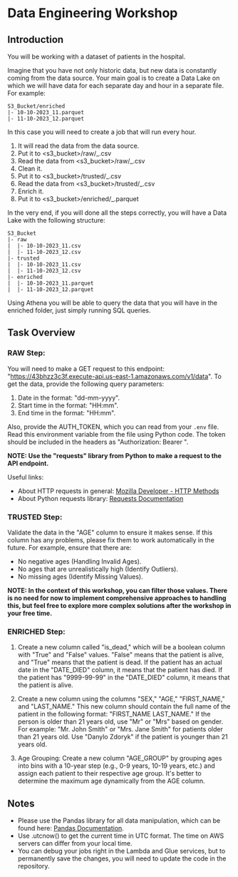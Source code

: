 # Data Engineering Workshop

## Introduction
You will be working with a dataset of patients in the hospital.

Imagine that you have not only historic data, but new data is constantly coming from the data source. 
Your main goal is to create a Data Lake on which we will have data for each separate day and hour in a separate file. For example:

```
S3_Bucket/enriched
|- 10-10-2023_11.parquet
|- 11-10-2023_12.parquet
```

In this case you will need to create a job that will run every hour. 
1. It will read the data from the data source.
2. Put it to <s3_bucket>/raw/<date>_<hour>.csv
3. Read the data from <s3_bucket>/raw/<date>_<hour>.csv
4. Clean it.
5. Put it to <s3_bucket>/trusted/<date>_<hour>.csv
6. Read the data from <s3_bucket>/trusted/<date>_<hour>.csv
7. Enrich it.
8. Put it to <s3_bucket>/enriched/<date>_<hour>.parquet

In the very end, if you will done all the steps correctly, you will have a Data Lake with the following structure:

```
S3_Bucket
|- raw
|  |- 10-10-2023_11.csv
|  |- 11-10-2023_12.csv
|- trusted
|  |- 10-10-2023_11.csv
|  |- 11-10-2023_12.csv
|- enriched
|  |- 10-10-2023_11.parquet
|  |- 11-10-2023_12.parquet
```

Using Athena you will be able to query the data that you will have in the enriched folder, just simply running SQL queries.

## Task Overview
### RAW Step:
You will need to make a GET request to this endpoint: "https://43bhzz3c3f.execute-api.us-east-1.amazonaws.com/v1/data". To get the data, provide the following query parameters:

1. Date in the format: "dd-mm-yyyy".
2. Start time in the format: "HH:mm".
3. End time in the format: "HH:mm".

Also, provide the AUTH_TOKEN, which you can read from your `.env` file. Read this environment variable from the file using Python code. The token should be included in the headers as "Authorization: Bearer <TOKEN>".

**NOTE: Use the "requests" library from Python to make a request to the API endpoint.**

Useful links:
- About HTTP requests in general: [Mozilla Developer - HTTP Methods](https://developer.mozilla.org/en-US/docs/Web/HTTP/Methods)
- About Python requests library: [Requests Documentation](https://requests.readthedocs.io/en/latest/user/quickstart/)

### TRUSTED Step:
Validate the data in the "AGE" column to ensure it makes sense. If this column has any problems, please fix them to work automatically in the future. For example, ensure that there are:

- No negative ages (Handling Invalid Ages).
- No ages that are unrealistically high (Identify Outliers).
- No missing ages (Identify Missing Values).

**NOTE: In the context of this workshop, you can filter those values. There is no need for now to implement comprehensive approaches to handling this, but feel free to explore more complex solutions after the workshop in your free time.**

### ENRICHED Step:
1. Create a new column called "is_dead," which will be a boolean column with "True" and "False" values. "False" means that the patient is alive, and "True" means that the patient is dead. If the patient has an actual date in the "DATE_DIED" column, it means that the patient has died. If the patient has "9999-99-99" in the "DATE_DIED" column, it means that the patient is alive.

2. Create a new column using the columns "SEX," "AGE," "FIRST_NAME," and "LAST_NAME." This new column should contain the full name of the patient in the following format: "FIRST_NAME LAST_NAME." If the person is older than 21 years old, use "Mr" or "Mrs" based on gender. For example: "Mr. John Smith" or "Mrs. Jane Smith" for patients older than 21 years old. Use "Danylo Zdoryk" if the patient is younger than 21 years old.

3. Age Grouping: Create a new column "AGE_GROUP" by grouping ages into bins with a 10-year step (e.g., 0-9 years, 10-19 years, etc.) and assign each patient to their respective age group. It's better to determine the maximum age dynamically from the AGE column.

## Notes
- Please use the Pandas library for all data manipulation, which can be found here: [Pandas Documentation](https://pandas.pydata.org/docs/).
- Use .utcnow() to get the current time in UTC format. The time on AWS servers can differ from your local time.
- You can debug your jobs right in the Lambda and Glue services, but to permanently save the changes, you will need to update the code in the repository.